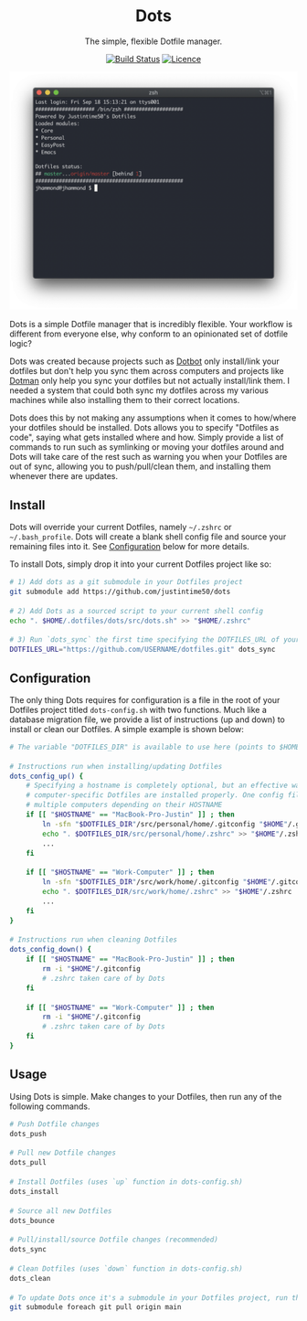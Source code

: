 <div align="center">

# Dots

The simple, flexible Dotfile manager.

[![Build Status](https://github.com/Justintime50/dots/workflows/build/badge.svg)](https://github.com/Justintime50/dots/actions)
[![Licence](https://img.shields.io/github/license/justintime50/dots)](LICENSE)

<img src="assets/showcase.png" alt="Showcase">

</div>

Dots is a simple Dotfile manager that is incredibly flexible. Your workflow is different from everyone else, why conform to an opinionated set of dotfile logic?

Dots was created because projects such as [Dotbot](https://github.com/anishathalye/dotbot) only install/link your dotfiles but don't help you sync them across computers and projects like [Dotman](https://github.com/Bhupesh-V/dotman) only help you sync your dotfiles but not actually install/link them. I needed a system that could both sync my dotfiles across my various machines while also installing them to their correct locations.

Dots does this by not making any assumptions when it comes to how/where your dotfiles should be installed. Dots allows you to specify "Dotfiles as code", saying what gets installed where and how. Simply provide a list of commands to run such as symlinking or moving your dotfiles around and Dots will take care of the rest such as warning you when your Dotfiles are out of sync, allowing you to push/pull/clean them, and installing them whenever there are updates.

## Install

Dots will override your current Dotfiles, namely `~/.zshrc` or `~/.bash_profile`. Dots will create a blank shell config file and source your remaining files into it. See [Configuration](#Configuration) below for more details.

To install Dots, simply drop it into your current Dotfiles project like so:

```bash
# 1) Add dots as a git submodule in your Dotfiles project
git submodule add https://github.com/justintime50/dots

# 2) Add Dots as a sourced script to your current shell config
echo ". $HOME/.dotfiles/dots/src/dots.sh" >> "$HOME/.zshrc"

# 3) Run `dots_sync` the first time specifying the DOTFILES_URL of your project
DOTFILES_URL="https://github.com/USERNAME/dotfiles.git" dots_sync
```

## Configuration

The only thing Dots requires for configuration is a file in the root of your Dotfiles project titled `dots-config.sh` with two functions. Much like a database migration file, we provide a list of instructions (up and down) to install or clean our Dotfiles. A simple example is shown below:

```bash
# The variable "DOTFILES_DIR" is available to use here (points to $HOME/.dotfiles)

# Instructions run when installing/updating Dotfiles
dots_config_up() {
    # Specifying a hostname is completely optional, but an effective way to ensure
    # computer-specific Dotfiles are installed properly. One config file can configure
    # multiple computers depending on their HOSTNAME
    if [[ "$HOSTNAME" == "MacBook-Pro-Justin" ]] ; then
        ln -sfn "$DOTFILES_DIR"/src/personal/home/.gitconfig "$HOME"/.gitconfig
        echo ". $DOTFILES_DIR/src/personal/home/.zshrc" >> "$HOME"/.zshrc
        ...
    fi

    if [[ "$HOSTNAME" == "Work-Computer" ]] ; then
        ln -sfn "$DOTFILES_DIR"/src/work/home/.gitconfig "$HOME"/.gitconfig
        echo ". $DOTFILES_DIR/src/work/home/.zshrc" >> "$HOME"/.zshrc
        ...
    fi
}

# Instructions run when cleaning Dotfiles
dots_config_down() {
    if [[ "$HOSTNAME" == "MacBook-Pro-Justin" ]] ; then
        rm -i "$HOME"/.gitconfig
        # .zshrc taken care of by Dots
    fi

    if [[ "$HOSTNAME" == "Work-Computer" ]] ; then
        rm -i "$HOME"/.gitconfig
        # .zshrc taken care of by Dots
    fi
}
```

## Usage

Using Dots is simple. Make changes to your Dotfiles, then run any of the following commands.

```bash
# Push Dotfile changes
dots_push

# Pull new Dotfile changes
dots_pull

# Install Dotfiles (uses `up` function in dots-config.sh)
dots_install

# Source all new Dotfiles
dots_bounce

# Pull/install/source Dotfile changes (recommended)
dots_sync

# Clean Dotfiles (uses `down` function in dots-config.sh)
dots_clean

# To update Dots once it's a submodule in your Dotfiles project, run the following
git submodule foreach git pull origin main
```

